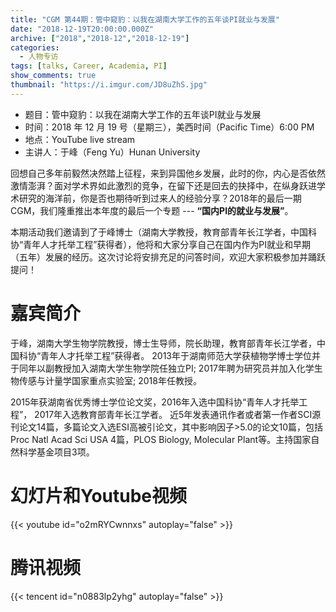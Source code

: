 ```yaml
---
title: "CGM 第44期：管中窥豹：以我在湖南大学工作的五年谈PI就业与发展"
date: "2018-12-19T20:00:00.000Z"
archive: ["2018","2018-12","2018-12-19"]
categories:
  - 人物专访
tags: [talks, Career, Academia, PI]
show_comments: true
thumbnail: "https://i.imgur.com/JD8uZhS.jpg"
---
```



- 题目：管中窥豹：以我在湖南大学工作的五年谈PI就业与发展
- 时间：2018 年 12 月 19 号（星期三），美西时间（Pacific Time）6:00 PM
- 地点：YouTube live stream 
- 主讲人：于峰（Feng Yu）Hunan University

回想自己多年前毅然决然踏上征程，来到异国他乡发展，此时的你，内心是否依然激情澎湃？面对学术界如此激烈的竞争，在留下还是回去的抉择中，在纵身跃进学术研究的海洋前，你是否也期待听到过来人的经验分享？2018年的最后一期CGM，我们隆重推出本年度的最后一个专题 --- __“国内PI的就业与发展”__。

本期活动我们邀请到了于峰博士（湖南大学教授，教育部青年长江学者，中国科协“青年人才托举工程”获得者），他将和大家分享自己在国内作为PI就业和早期（五年）发展的经历。这次讨论将安排充足的问答时间，欢迎大家积极参加并踊跃提问！

# 嘉宾简介
于峰，湖南大学生物学院教授，博士生导师，院长助理，教育部青年长江学者，中国科协“青年人才托举工程”获得者。
2013年于湖南师范大学获植物学博士学位并于同年以副教授加入湖南大学生物学院任独立PI;
2017年聘为研究员并加入化学生物传感与计量学国家重点实验室;
2018年任教授。

2015年获湖南省优秀博士学位论文奖，2016年入选中国科协“青年人才托举工程”， 2017年入选教育部青年长江学者。
近5年发表通讯作者或者第一作者SCI源刊论文14篇，多篇论文入选ESI高被引论文，其中影响因子>5.0的论文10篇，包括Proc Natl Acad Sci USA 4篇，PLOS Biology, Molecular Plant等。主持国家自然科学基金项目3项。

# 幻灯片和Youtube视频

{{< youtube id="o2mRYCwnnxs" autoplay="false" >}}

# 腾讯视频

{{< tencent id="n0883lp2yhg" autoplay="false" >}}

